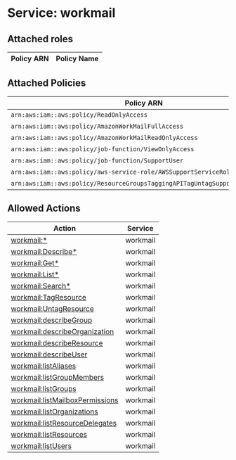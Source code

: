 # Service: workmail

## Attached roles

| Policy ARN | Policy Name |
|------------|-------------|
## Attached Policies

| Policy ARN | Policy Name |
|------------|-------------|
| `arn:aws:iam::aws:policy/ReadOnlyAccess` | [ReadOnlyAccess](../policies.md#readonlyaccess) |
| `arn:aws:iam::aws:policy/AmazonWorkMailFullAccess` | [AmazonWorkMailFullAccess](../policies.md#amazonworkmailfullaccess) |
| `arn:aws:iam::aws:policy/AmazonWorkMailReadOnlyAccess` | [AmazonWorkMailReadOnlyAccess](../policies.md#amazonworkmailreadonlyaccess) |
| `arn:aws:iam::aws:policy/job-function/ViewOnlyAccess` | [ViewOnlyAccess](../policies.md#viewonlyaccess) |
| `arn:aws:iam::aws:policy/job-function/SupportUser` | [SupportUser](../policies.md#supportuser) |
| `arn:aws:iam::aws:policy/aws-service-role/AWSSupportServiceRolePolicy` | [AWSSupportServiceRolePolicy](../policies.md#awssupportservicerolepolicy) |
| `arn:aws:iam::aws:policy/ResourceGroupsTaggingAPITagUntagSupportedResources` | [ResourceGroupsTaggingAPITagUntagSupportedResources](../policies.md#resourcegroupstaggingapitaguntagsupportedresources) |

## Allowed Actions

| Action | Service |
|--------|---------|
| [workmail:*](../actions.md#workmail:all) | workmail |
| [workmail:Describe*](../actions.md#workmail:describeall) | workmail |
| [workmail:Get*](../actions.md#workmail:getall) | workmail |
| [workmail:List*](../actions.md#workmail:listall) | workmail |
| [workmail:Search*](../actions.md#workmail:searchall) | workmail |
| [workmail:TagResource](../actions.md#workmail:tagresource) | workmail |
| [workmail:UntagResource](../actions.md#workmail:untagresource) | workmail |
| [workmail:describeGroup](../actions.md#workmail:describegroup) | workmail |
| [workmail:describeOrganization](../actions.md#workmail:describeorganization) | workmail |
| [workmail:describeResource](../actions.md#workmail:describeresource) | workmail |
| [workmail:describeUser](../actions.md#workmail:describeuser) | workmail |
| [workmail:listAliases](../actions.md#workmail:listaliases) | workmail |
| [workmail:listGroupMembers](../actions.md#workmail:listgroupmembers) | workmail |
| [workmail:listGroups](../actions.md#workmail:listgroups) | workmail |
| [workmail:listMailboxPermissions](../actions.md#workmail:listmailboxpermissions) | workmail |
| [workmail:listOrganizations](../actions.md#workmail:listorganizations) | workmail |
| [workmail:listResourceDelegates](../actions.md#workmail:listresourcedelegates) | workmail |
| [workmail:listResources](../actions.md#workmail:listresources) | workmail |
| [workmail:listUsers](../actions.md#workmail:listusers) | workmail |